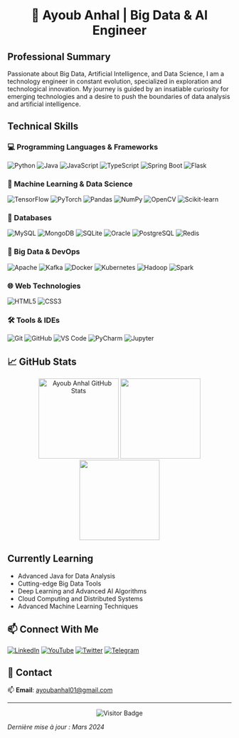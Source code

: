 
<div align="center">

# 👋 Ayoub Anhal | Big Data & AI Engineer

</div>

##  Professional Summary

Passionate about Big Data, Artificial Intelligence, and Data Science, I am a technology engineer in constant evolution, specialized in exploration and technological innovation. My journey is guided by an insatiable curiosity for emerging technologies and a desire to push the boundaries of data analysis and artificial intelligence.

##  Technical Skills

### 💻 Programming Languages & Frameworks
![Python](https://img.shields.io/badge/Python-3776AB?style=for-the-badge&logo=python&logoColor=white)
![Java](https://img.shields.io/badge/Java-ED8B00?style=for-the-badge&logo=java&logoColor=white)
![JavaScript](https://img.shields.io/badge/JavaScript-F7DF1E?style=for-the-badge&logo=javascript&logoColor=black)
![TypeScript](https://img.shields.io/badge/TypeScript-007ACC?style=for-the-badge&logo=typescript&logoColor=white)
![Spring Boot](https://img.shields.io/badge/Spring_Boot-F2F4F9?style=for-the-badge&logo=spring-boot)
![Flask](https://img.shields.io/badge/Flask-000000?style=for-the-badge&logo=flask&logoColor=white)

### 🤖 Machine Learning & Data Science
![TensorFlow](https://img.shields.io/badge/TensorFlow-FF6F00?style=for-the-badge&logo=tensorflow&logoColor=white)
![PyTorch](https://img.shields.io/badge/PyTorch-EE4C2C?style=for-the-badge&logo=pytorch&logoColor=white)
![Pandas](https://img.shields.io/badge/Pandas-2C2D72?style=for-the-badge&logo=pandas&logoColor=white)
![NumPy](https://img.shields.io/badge/NumPy-013243?style=for-the-badge&logo=numpy&logoColor=white)
![OpenCV](https://img.shields.io/badge/OpenCV-5C3EE8?style=for-the-badge&logo=opencv&logoColor=white)
![Scikit-learn](https://img.shields.io/badge/scikit_learn-F7931E?style=for-the-badge&logo=scikit-learn&logoColor=white)

### 💾 Databases
![MySQL](https://img.shields.io/badge/MySQL-00000F?style=for-the-badge&logo=mysql&logoColor=white)
![MongoDB](https://img.shields.io/badge/MongoDB-4EA94B?style=for-the-badge&logo=mongodb&logoColor=white)
![SQLite](https://img.shields.io/badge/SQLite-07405E?style=for-the-badge&logo=sqlite&logoColor=white)
![Oracle](https://img.shields.io/badge/Oracle-F80000?style=for-the-badge&logo=oracle&logoColor=white)
![PostgreSQL](https://img.shields.io/badge/PostgreSQL-316192?style=for-the-badge&logo=postgresql&logoColor=white)
![Redis](https://img.shields.io/badge/Redis-DC382D?style=for-the-badge&logo=redis&logoColor=white)

### 🧰 Big Data & DevOps
![Apache](https://img.shields.io/badge/Apache-D22128?style=for-the-badge&logo=apache&logoColor=white)
![Kafka](https://img.shields.io/badge/Apache%20Kafka-000?style=for-the-badge&logo=apachekafka)
![Docker](https://img.shields.io/badge/Docker-2CA5E0?style=for-the-badge&logo=docker&logoColor=white)
![Kubernetes](https://img.shields.io/badge/Kubernetes-326CE5?style=for-the-badge&logo=kubernetes&logoColor=white)
![Hadoop](https://img.shields.io/badge/Apache%20Hadoop-66CCFF?style=for-the-badge&logo=apachehadoop&logoColor=black)
![Spark](https://img.shields.io/badge/Apache%20Spark-E25A1C?style=for-the-badge&logo=apachespark&logoColor=white)

### 🌐 Web Technologies
![HTML5](https://img.shields.io/badge/HTML5-E34F26?style=for-the-badge&logo=html5&logoColor=white)
![CSS3](https://img.shields.io/badge/CSS3-1572B6?style=for-the-badge&logo=css3&logoColor=white)

### 🛠️ Tools & IDEs
![Git](https://img.shields.io/badge/Git-F05032?style=for-the-badge&logo=git&logoColor=white)
![GitHub](https://img.shields.io/badge/GitHub-181717?style=for-the-badge&logo=github&logoColor=white)
![VS Code](https://img.shields.io/badge/VS%20Code-0078d7?style=for-the-badge&logo=visual%20studio%20code&logoColor=white)
![PyCharm](https://img.shields.io/badge/PyCharm-000000?style=for-the-badge&logo=pycharm&logoColor=white)
![Jupyter](https://img.shields.io/badge/Jupyter-F37626?style=for-the-badge&logo=jupyter&logoColor=white)

## 📈 GitHub Stats

<p align="center">
  <img height="180em" src="https://github-readme-stats.vercel.app/api?username=ayoub-anhal&show_icons=true&theme=radical" alt="Ayoub Anhal GitHub Stats" />
  <img height="180em" src="https://github-readme-streak-stats.herokuapp.com/?user=ayoub-anhal&theme=radical&hide_border=false" />
  <img height="180em" src="https://github-readme-stats.vercel.app/api/top-langs/?username=ayoub-anhal&layout=compact&theme=radical" />
</p>


##  Currently Learning

- Advanced Java for Data Analysis
- Cutting-edge Big Data Tools
- Deep Learning and Advanced AI Algorithms
- Cloud Computing and Distributed Systems
- Advanced Machine Learning Techniques

## 📫 Connect With Me

[![LinkedIn](https://img.shields.io/badge/LinkedIn-0077B5?style=for-the-badge&logo=linkedin&logoColor=white)](https://www.linkedin.com/in/ayoub-anhal/)
[![YouTube](https://img.shields.io/badge/YouTube-FF0000?style=for-the-badge&logo=youtube&logoColor=white)](https://www.youtube.com/@ayoubanhal657)
[![Twitter](https://img.shields.io/badge/Twitter-1DA1F2?style=for-the-badge&logo=twitter&logoColor=white)](https://x.com/Anhal_Ayoub)
[![Telegram](https://img.shields.io/badge/Telegram-2CA5E0?style=for-the-badge&logo=telegram&logoColor=white)](https://t.me/Ayoub_Anhal)

## 📧 Contact

📫 **Email**: ayoubanhal01@gmail.com

---

<p align="center">
  <img src="https://visitor-badge.laobi.icu/badge?page_id=ayoub-anhal.ayoub-anhal" alt="Visitor Badge"/>
</p>

*Dernière mise à jour : Mars 2024*
